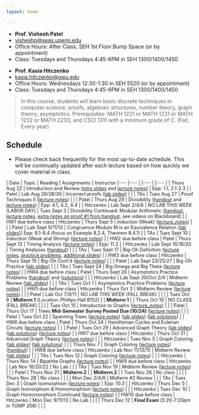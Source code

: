 ```yaml
---
layout: home

---
```

<div class="wrapper" markdown="0"><div class="footer-col-wrapper">
<div class="footer-col two-col-1">
    <ul class="contact-list">
        <li><b>Prof. Vishesh Patel</b></li>
        <li><a href="mailto:visheshp@seas.upenn.edu">visheshp@seas.upenn.edu</a></li>
        <li>Office Hours: After Class, SEH 1st Floor Bump Space (or by appointment)</li>
        <li>Class: Tuesdays and Thursdays 4:45-6PM in SEH 1300/1400/1450</li>
    </ul>
</div>
<div class="footer-col two-col-2">
    <ul class="contact-list">
        <li><b>Prof. Kasia Hitczenko</b></li>
        <li><a href="mailto:kasia.hitczenko@gwu.edu">kasia.hitczenko@gwu.edu</a></li>
        <li>Office Hours: Wednesdays 12:30-1:30 in SEH 5520 (or by appointment)</li>
        <li>Class: Tuesdays and Thursdays 4:45-6PM in SEH 1300/1400/1450</li>
    </ul>
    </div>
</div></div>


> In this course, students will learn basic discrete techniques in computer science; proofs, algebraic structures, number theory, graph theory, asymptotics. Prerequisites: MATH 1221 or MATH 1231 or MATH 1232 or MATH 2233; and CSCI 1311 with a minimum grade of C. (Fall, Every year)


## Schedule  ##

- Please check back frequently for the most up-to-date schedule. This will be continually updated after each lecture based on how quickly we cover material in class.

<div style="font-size:90%">

| Date | Topic | Reading | Assignments | Instructor
|:---  |:--- | |:--- | |:--- |
| Thurs Aug 22 | Introduction and Review ([intro slides](lecture_notes/Lecture1_8_22_Presentation.pptx.pdf) and [lecture notes](lecture_notes/20240822_lecturenotes.pdf)) | Epp: 1.1, 2.1-2.3 |  | Patel
| Lab Aug 26/28/30 | Incorrect proofs ([lab slides](lecture_notes/Lab1.pdf)) | | | TAs
| Tues Aug 27 | Proof Techniques II ([lecture notes](lecture_notes/20240827_lecturenotes.pdf)) | | | Patel
| Thurs Aug 29 | Divisibility ([handout](lecture_notes/DivisibilityResults.pdf) and [lecture notes](lecture_notes/20240829_lecturenotes_kh.pdf)) | Epp: 4.1, 4.2, 4.4 | | Hitczenko
| Lab Sept 2/4/6 | NO LAB THIS WEEK (LABOR DAY)
| Tues Sept 3 | Divisibility Continued: Modular Arithmetic ([handout](lecture_notes/ModulomDefinitionAndRemainders.pdf), [lecture notes](lecture_notes/20240903_lecturenotes.pdf), [extra notes on proof #1 from handout](lecture_notes/20240903_lecturenotes_video.pdf), see videos on Blackboard) |  | HW1 due before class | Hitczenko
| Thurs Sept 5 | Induction (Weak) ([lecture_notes](lecture_notes/InductionLectureNotes.pdf)) |  | | Patel
| Lab Sept 9/11/13 | Congruence Modulo M is an Equivalence Relation ([lab slides](lecture_notes/Lab2.pdf))| Epp: 8.1-8.4 (focus on Example 8.2.4, Theorem 8.4.1) | | TAs
| Tues Sept 10 | Induction (Weak and Strong) ([lecture notes](lecture_notes/lecture6.pdf)) | | HW2 due before class | Patel
| Thurs Sept 12 | Timing Analysis ([lecture notes](lecture_notes/20240912_lecturenotes.pdf)) | Epp: 11.2 | | Hitczenko
| Lab Sept 16/18/20 | Timing Analyses ([handout](lecture_notes/Lab3.pdf)) | | | TAs
| Tues Sept 17 | Big-Oh Definition ([lecture notes](lecture_notes/20240917_lecturenotes.pdf), [practice problems](lecture_notes/Asymptotics-General.pdf), [additional slides](lecture_notes/Asymptotics-I.pdf)) | | HW3 due before class | Hitczenko
| Thurs Sept 19 | Big-Oh Cont'd ([lecture notes](lecture_notes/Lecture9.pdf)) | | | Patel
| Lab Sept 23/25/27 | Big-Oh Practice ([lab slides](lecture_notes/Lab4.pdf)) | | | TAs
| Tues Sept 24 | Big Omega and Big Theta ([lecture notes](lecture_notes/T.pdf)) | | HW4 due before class | Patel
| Thurs Sept 26 | Asymptotics Practice Problems ([handout](lecture_notes/20240926_asymptotics_practice.pdf)) and ([solutions](lecture_notes/20240926_asymptotics_solutions.pdf)) | | | Hitczenko
| Lab Sept 30/Oct 2/4 | Midterm Review ([lab_slides](lecture_notes/Lab5.pdf)) | | | TAs
| Tues Oct 1 | Asymptotics Practice Problems ([lecture notes](lecture_notes/20241001_lecturenotes.pdf)) | | HW5 due before class | Hitczenko
| Thurs Oct 3 | Midterm Review ([lecture notes](lecture_notes/Lecture103.pdf)) | | | Patel 
| Lab Oct 7/9/11 | NO LAB THIS WEEK (FALL BREAK) | | |
| Tues Oct 8 | **Midterm 1** (Location: Phillips Hall B152) | | **Midterm 1** |
| Thurs Oct 10 | NO CLASS (FALL BREAK) | | |
| Tues Oct 15 | Introduction to Graphs ([lecture_notes](lecture_notes/LectureNotes1015.pdf)) | | | Patel
| Thurs Oct 17 | Trees  **Mid-Semester Survey Posted Due (10/24)** ([lecture notes](lecture_notes/Lecture15.pdf)) | | | Patel 
| Tues Oct 22 | Spanning Trees ([lecture notes](lecture_notes/Lecture16.pdf)) ([lab slides](lecture_notes/Lab07.pdf)) ([lab solutions](lecture_notes/Lab7_Solutions.pdf)) | | HW6 due before class | Patel 
| Thurs Oct 24 | Hamiltonian Cycles and Eulerian Circuits ([lecture notes](lecture_notes/Lecture17.pdf)) | | | Patel
| Tues Oct 29 | Advanced Graph Theory ([lab slides](lecture_notes/Lab8.pdf)) ([lab solutions](lecture_notes/Lab8_Solutions.pdf)) ([lecture notes](lecture_notes/Lecture18.pdf)) | | HW7 due before class | Hitczenko
| Thurs Oct 31 | Advanced Graph Theory ([lecture notes](lecture_notes/Lecture19.pdf)) | | | Hitczenko
| Tues Nov 5 | Graph Coloring ([lab slides](lecture_notes/Lab9.pdf)) ([lab solutions](lecture_notes/Lab9_Solutions.pdf)) | | 
| Thurs Nov 7 | Graph Coloring ([lecture notes](lecture_notes/Lecture20.pdf)) ([handout](lecture_notes/GraphColoring.pdf)) | | HW8 due before class | Hitczenko 
| Lab Nov 11/13/15 | Midterm Review ([lab slides](lecture_notes/Lab10.pdf)) | | | TAs
| Tues Nov 12 | Graph Coloring ([lecture notes](lecture_notes/20241112_lecturenotes.pdf)) | | | Hitczenko 
| Thurs Nov 14 | Bipartite Graphs ([lecture notes](lecture_notes/20241114_lecturenotes.pdf)) | | HW9 due before class | Hitczenko 
| Lab Nov 18/20/22 | No Lab | | | TAs
| Tues Nov 19 | Midterm Review ([lecture notes](lecture_notes/MidtermReview.pdf)) | | | Patel 
| Thurs Nov 21 | **Midterm 2** | | **Midterm 2** | 
| Tues Nov 26 | No class | | | 
| Thurs Nov 28 | No class | | |
| Mon Dec 2/4/6 | Midterm #2 Review | | | TAs 
| Tues Dec 3 | Graph Isomorphism ([lecture notes](lecture_notes/20241203_lecturenotes.pdf)) | Epp: 10.3 | | Hitczenko 
| Thurs Dec 5 | Graph Isomorphism & Homomorphism ([lecture notes](lecture_notes/20241205_lecturenotes.pdf)) | | | Hitczenko 
| Tues Dec 10 | Graph Homomorphism Continued ([lecture notes](lecture_notes/20241210_lecturenotes.pdf)) | | HW10 due before class | Hitczenko 
| Mon Dec 9/11/13 | No Lab | | | 
| Thurs Dec 12 | **Final Exam** (5:20-7:20pm in TOMP 208) | | | 

</div>
